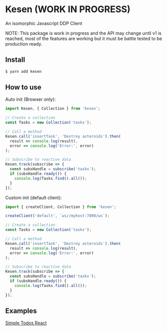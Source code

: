 # Kesen (WORK IN PROGRESS)

An isomorphic Javascript DDP Client

NOTE: This package is work in progress and the API may change until v1 is reached, most of the features are working but it must be battle tested to be production ready.

## Install

```bash
$ yarn add kesen
```

## How to use

Auto init (Browser only):

```js
import Kesen, { Collection } from 'kesen';

// Create a collection
const Tasks = new Collection('tasks');

// Call a method
Kesen.call('insertTask', 'Destroy asteroids').then(
  result => console.log(result),
  error => console.log('Error:', error)
);

// Subscribe to reactive data
Kesen.track(subscribe => {
  const subsHandle = subscribe('tasks');
  if (subsHandle.ready()) {
    console.log(Tasks.find().all());
  }
});
```

Custom init (default client):

```js
import { createClient, Collection } from 'kesen';

createClient('default', `ws//myhost:7890/ws`);

// Create a collection
const Tasks = new Collection('tasks');

// Call a method
Kesen.call('insertTask', 'Destroy asteroids').then(
  result => console.log(result),
  error => console.log('Error:', error)
);

// Subscribe to reactive data
Kesen.track(subscribe => {
  const subsHandle = subscribe('tasks');
  if (subsHandle.ready()) {
    console.log(Tasks.find().all());
  }
});
```

## Examples

[Simple Todos React](https://github.com/plitex/kesen-simple-todos-react-example)
